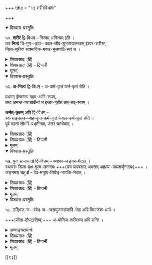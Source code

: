 +++
title = "१३ शरीरविभागः"

+++

<details open><summary>विश्वास-प्रस्तुतिः</summary>

५५. **शरीरं** द्वि-विधम् – नित्यम् अनित्यम् इति ।  
तत्र **नित्यं** त्रि-गुण--द्रव्य--काल-जीव-शुभाश्रयात्मकम् ईश्वर-शरीरम्,  
नित्य-सूरीणां स्वाभाविक-गरुड-भुजगादि-रूपं च ।
</details>


<details><summary>शिवप्रसादः (हिं)</summary>

अनुवाद - शरीर दो प्रकार का होता है - नित्य शरीर और अनित्य शरीर ।  
नित्य शरीर ईश्वर का शरीर है, जो त्रिगुणद्रव्य, काल, जीव तथा शुभ आदि का आश्रय है ।  
नित्यसूरियों का स्वाभाविक गरुड एव सर्पादि रूप शरीर भी नित्य शरीर है ।  
अनित्य शरीर दो प्रकार का होता है—  
अकर्मकृत शरीर तथा कर्मकृत शरीर ।  
ईश्वर का महदादि रूप शरीर अकर्मकृत अनित्य शरीर है ।  
इसी प्रकार अनन्त, गरुड, आदि नित्यसूरियों द्वारा तथा मुक्त जीवों द्वारा अपनी स्वेच्छा से गृहीत भी तत् तत् शरीर अनित्य हैं ।

कर्मकृत शरीर भी दो प्रकार का होता है-  
अपने संकल्प से सहकृत कर्म-कृत शरीर तथा केवल कर्मकृत शरीर ।

स्वसङ्कल्पसहकृत कर्मकृत शरीर सौभरी आदि महापुरुषों का है ।  
अस्मदादि का शरीर केवल कर्मकृत है ।
</details>

<details><summary>शिवप्रसादः (हिं) - टिप्पनी</summary>

शरीरों के भेद

भा० प्र०— ऊपर के अनुच्छेद में शरीर का लक्षण किया जा चुका है ।  
विशिष्टा- द्वैती विद्वान् वैदिक वाक्यों के आलोक में इस अर्थ का प्रतिपादन करते हैं कि  
सम्पूर्ण जगत् परमात्मा का शरीर है और परमात्मा जगत् की आत्मा है ।  
इसके अतिरिक्त संसार में भी शरीरधारियों के अनेक प्रकार के शरीर होते हैं ।

उन सभी लोक में उपलब्ध एवं वेदों में वर्णित शरीरों को दृष्टिपथ में रखकर  
शरीरों का विभाग करते हुए कहा गया है कि शरीर दो प्रकार के होते हैं - नित्य एवं अनित्य ।  
नित्य शरीर ईश्वर के निम्न शरीर हैं- प्रकृति, काल, जीव तथा शुभों का आश्रयभूत श्रीभगवान् का नित्य विग्रह है ।  
ये सभी नित्य शरीर हैं ।  
ये नित्य द्रव्य हैं तथा ईश्वर का शरीर बनकर रहते हैं । इसी प्रकार नित्यसूरि, जो गरुड, शेष इत्यादि हैं; उनका स्वाभाविक पक्षी तथा सर्प का शरीर नित्य शरीर है । इसी प्रकार अन्य नित्यसूरियों के भी शरीर नित्य शरीर हैं ।

</details>

<details><summary>मूलम्</summary>

५५. शरीरं द्विविधम् – नित्यमनित्यमिति । तत्र नित्यं त्रिगुणद्रव्यकालजीव- शुभाश्रयात्मकमीश्वरशरीरम् । नित्यसूरीणां स्वाभाविकगरुडभुजगादिरूपं च ।
</details>


<details open><summary>विश्वास-प्रस्तुतिः</summary>

५६. **अ-नित्यं** द्वि-विधम् – अ-कर्म-कृतं कर्म-कृतं चेति ।  

प्रथमम् ईश्वरस्य महद्-आदि-रूपम्,  
तथा अनन्त-गरुडादीनां च इच्छा-गृहीतं तत्-तद्-रूपम् ।  

**कर्मत्-कृतम्** अपि द्वि-विधम् –  
स्व-सङ्कल्प--सह-कृत-कर्म-कृतं केवल-कर्म-कृतं चेति ।  
पूर्व महतां सौभरि-प्रभृतीनाम्, उत्तरं चान्येषाम् ।
</details>

<details><summary>शिवप्रसादः (हिं)</summary>

अनुवाद - शरीर दो प्रकार का होता है - नित्य शरीर और अनित्य शरीर ।  
नित्य शरीर ईश्वर का शरीर है, जो त्रिगुणद्रव्य, काल, जीव तथा शुभ आदि का आश्रय है ।  
नित्यसूरियों का स्वाभाविक गरुड एव सर्पादि रूप शरीर भी नित्य शरीर है ।  
अनित्य शरीर दो प्रकार का होता है—  
अकर्मकृत शरीर तथा कर्मकृत शरीर ।  
ईश्वर का महदादि रूप शरीर अकर्मकृत अनित्य शरीर है ।  
इसी प्रकार अनन्त, गरुड, आदि नित्यसूरियों द्वारा तथा मुक्त जीवों द्वारा अपनी स्वेच्छा से गृहीत भी तत् तत् शरीर अनित्य हैं ।

कर्मकृत शरीर भी दो प्रकार का होता है-  
अपने संकल्प से सहकृत कर्म-कृत शरीर तथा केवल कर्मकृत शरीर ।

स्वसङ्कल्पसहकृत कर्मकृत शरीर सौभरी आदि महापुरुषों का है ।  
अस्मदादि का शरीर केवल कर्मकृत है ।
</details>

<details><summary>शिवप्रसादः (हिं) - टिप्पनी</summary>

अनित्य शरीर भी दो प्रकार के होते हैं - ( १ ) अकर्मकृत शरीर; अर्थात् उस शरीर के ग्रहण करने में पूर्वकृत कोई कर्म कारण नहीं होता । ( २ ) कर्मकृत अनित्य शरीर । इस प्रकार के शरीर के धारण करने में पूर्वकृत कर्म कारण होता है । अकर्मकृत शरीर प्रकृति से उत्पन्न होने वाले महान् तथा अहङ्कार आदि हैं। इस प्रकार उत्पन्न होने वाले सभी द्रव्य ईश्वर के शरीर हैं । परमात्मा इन शरीरों को अपने पूर्वकृत कर्मों के अनुसार नहीं, अपितु स्वेच्छा से धारण करता है । अतएव ये शरीर अकर्मकृत हैं । नित्य सूरि-गण तथा मुक्त जीव अपनी इच्छा से जिन शरीरों को धारण करते हैं, वे भी अकर्मकृत शरीर हैं । मुक्त जीवों द्वारा अपनी स्वेच्छा से धारण किये जाने वाले शरीरों का वर्णन छान्दोग्योपनिषद् के आठवें प्रपाठक में उपलब्ध होता है ।  
कर्मकृत शरीर भी दो प्रकार के होते हैं—अपने संकल्प के सहित कर्मकृत शरीर तथा केवल कर्मकृत शरीर । सौभरि आदि महापुरुषों का शरीर प्रथम कोटि का शरीर है । सौभरि महर्षि ने अपने संकल्पमात्र से पचास शरीर बनाया था। उनका यह योगशक्ति से सम्पन्न स्वसंकल्पसहकृत कर्मकृत शरीर है । 

केवल कर्मकृत शरीर क्षुद्र जीवों का है । हम लोगों का शरीर केवल कर्मकृत शरीर है । 
</details>


<details><summary>मूलम्</summary>

५६. अनित्यं द्विविधम् – अकर्मकृतं कर्मकृतं चेति । प्रथममीश्वरस्य महदादि-रूपम् । तथा अनन्तगरुडादीनां च इच्छागृहीतं तत्तत् रूपम् । कर्मकृतमपि द्वि- विधम् – स्वसङ्कल्पसहकृतकर्मकृतं केवलकर्मकृतं चेति । पूर्व महतां सौभरि-प्रभृतीनाम्, उत्तरं चान्येषाम् ।
</details>



<details open><summary>विश्वास-प्रस्तुतिः</summary>

५७. पुनः सामान्यतो द्वि-विधम् – स्थावर-जङ्गम-भेदात् ।  
स्थावराः शिला-वृक्ष-गुल्म-लतादयः +++(यत्र पापवशाद् अवसन्न् अहल्या-यमलार्जुनादयः)+++ ।  
जङ्गमश् चतुर्धा – देव-मनुष्य-तिर्यङ्-नारकि-भेदात् ।
</details>

<details><summary>शिवप्रसादः (हिं)</summary>

प्रकारान्तर से भी शरीरों का दो भेद किया जाता है— स्थावर शरीर और जंगम शरीर । शिला, वृक्ष एवं गुल्म ( लता ) आदि का शरीर स्थावर शरीर है ।  
जङ्गम शरीर चार प्रकार के होते हैं – देव शरीर, मनुष्य शरीर, तिर्यक् शरीर तथा नारकीय शरीर ।
</details>

<details><summary>शिवप्रसादः (हिं) - टिप्पनी</summary>

यतीन्द्रमतदीपिकाकार दूसरे प्रकार से शरीर का विभाग करते हुए उसे दो भागों में विभक्त करते हैं -  
जंगम शरीर और अजंगम शरीर ।  
शिला, वृक्ष, गुल्म आदि स्थावरों का शरीर अजंगम शरीर है ।  

शिला, वृक्ष आदि के भीतर भी अत्यन्त पापी जीव रहा करते हैं ।  
जैसे अहल्या का शरीर शिला का शरीर था;  
यह रामायणादि में वर्णित है ।  
ऐसे यमलार्जुन का शरीर वृक्ष का शरीर था ।  

जङ्गम शरीर चार प्रकार का होता है –  
देव, मनुष्य, तिर्यक् और नारकीय ।  

अवयव - सन्निवेश में भेद होने के कारण  
ये चार प्रकार के शरीर वर्णित हैं ।  
देव, असुर, यक्ष, राक्षस, आदि भी देवयोनि के अन्तर्गत हैं ।  
भूलोक में रहने वाले ब्राह्मण, क्षत्रिय, वैश्य, शूद्र आदि के शरीर मनुष्य शरीर हैं ।  
पशु, पक्षी, सरीसृप आदि के शरीर तिर्यक् शरीर है  
तथा रौरवादि नरकों में दुःखों का अनुभव करने वाले शरीर नारकीय शरीर हैं ।
</details>


<details><summary>मूलम्</summary>

५७. पुनः सामान्यतो द्विविधम् – स्थावरजङ्गमभेदात् । स्थावराः शिलावृक्षगुल्म-लतादयः । जङ्गमश्चतुर्द्धा – देवमनुष्यतिर्यङ्नारकिभेदात् ।
</details>

<details open><summary>विश्वास-प्रस्तुतिः</summary>

५८. उद्भिज्-ज--स्वेद-ज--जरायुजाण्डजादि-भेदा अपि विभाजक-धर्माः ।  

+++(सीता-द्रौपद्यादिष्व्)+++ अ-योनिज-शरीराण्य् अपि सन्ति ।
</details>

<details><summary>अण्णङ्गराचार्यः</summary>

**'अयोनिजे'**ति । ब्रह्मनारदादिदेवशरीराणां द्रौपदीधृष्टद्युम्नादिमनुष्यशरीराणामैरावतादितिर्यक्छरीराणामप्ययोनिजत्वमस्ति । उद्भिज्जानां वृक्षादीनामपि तथा । जरायु - गर्भवेष्टनम् । तज्जं पशुनरादिशरीरम् । अण्डजं पक्षिणां शरीरम् ।
</details>

<details><summary>शिवप्रसादः (हिं)</summary>

प्रकारान्तर से भी शरीरों के चार भेद किये जाते हैं – 'उद्भिज, स्वेदज, अण्डज, जरायुज और स्वेदज । इसके अतिरिक्त अयोनिज शरीर भी हैं । 
</details>

<details><summary>शिवप्रसादः (हिं) - टिप्पनी</summary>

शरीरों के विभाग का एक और भी प्रकार है- उद्भिज, स्वेदज, अण्डज एवं जरायुज । वृक्ष आदि के शरीर उद्भिज शरीर है, पक्षी आदि के शरीर अण्डे से उत्पन्न होने के कारण अण्डज शरीर हैं । पसीने से उत्पन्न शरीर स्वेदज हैं तथा जरायु ( गर्भ ) से उत्पन्न होने होने वाले यूका आदि के वाले  
हम लोगों के शरीर जरायुज हैं ।  

योनिज और अयोनिज के भेद से भी शरीर का विभाग हो सकता है; इस बात का निर्देश करते हुए यतीन्द्रमतदीपिकाकार ने कहा कि अयोनिज शरीर भी होते हैं । जैसे—द्रोपदी एवं सीता का शरीर । 
</details>


<details><summary>मूलम्</summary>

५८. उद्भिज्जस्वेदजजरायुजाण्डजादिभेदा अपि विभाजकधर्माः । अयोनिजशरीराण्यपि सन्ति ।
</details>


[[९३]]